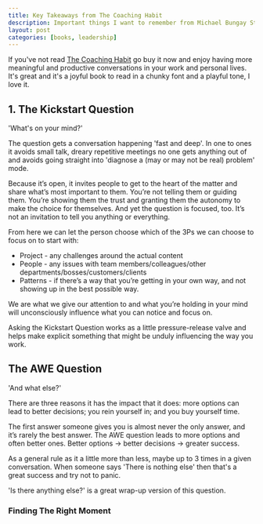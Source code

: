```yaml
---
title: Key Takeaways from The Coaching Habit
description: Important things I want to remember from Michael Bungay Stanier's excellent book.
layout: post
categories: [books, leadership]
---
```

If you've not read [The Coaching Habit](https://boxofcrayons.com/the-coaching-habit-book/) go buy it now and enjoy having more meaningful and productive conversations in your work and personal lives. It's great and it's a joyful book to read in a chunky font and a playful tone, I love it.

## 1. The Kickstart Question

'What's on your mind?'

The question gets a conversation happening 'fast and deep'. In one to ones it avoids small talk, dreary repetitive meetings no one gets anything out of and avoids going straight into 'diagnose a (may or may not be real) problem' mode.

Because it’s open, it invites people to get to the heart of the matter and share what’s most important to them. You’re not telling them or guiding them. You’re showing them the trust and granting them the autonomy to make the choice for themselves. And yet the question is focused, too. It’s not an invitation to tell you anything or everything.

From here we can let the person choose which of the 3Ps we can choose to focus on to start with:
- Project - any challenges around the actual content
- People - any issues with team members/colleagues/other departments/bosses/customers/clients
- Patterns - if there’s a way that you’re getting in your own way, and not showing up in the best possible way.

We are what we give our attention to and what you’re holding in your mind will unconsciously influence what you can notice and focus on.

Asking the Kickstart Question works as a little pressure-release valve and helps make explicit something that might be unduly influencing the way you work.

## The AWE Question

'And what else?'

There are three reasons it has the impact that it does: more options can lead to better decisions; you rein yourself in; and you buy yourself time.

The first answer someone gives you is almost never the only answer, and it’s rarely the best answer. The AWE question leads to more options and often better ones. Better options -> better decisions -> greater success.

As a general rule as it a little more than less, maybe up to 3 times in a given conversation. When someone says 'There is nothing else' then that's a great success and try not to panic.

'Is there anything else?' is a great wrap-up version of this question.

### Finding The Right Moment
